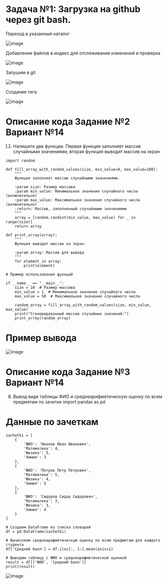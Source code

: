 # Задача №1: Загрузка на github через git bash.

Переход в указанный каталог

![image](https://github.com/KnyazevaAM/PMIIS/assets/70960325/8b4436c5-92be-498f-81c1-7b2a7e0bda31)

Добавление файлов в индекс для отслеживания изменений и проверка

![image](https://github.com/KnyazevaAM/PMIIS/assets/70960325/f87825a8-9a0b-4ddc-8660-8a2ec5694290)

Запушим в git

![image](https://github.com/KnyazevaAM/PMIIS/assets/70960325/9cd8e2f5-b716-4c6b-b292-4587a97540f7)

Создание тега

![image](https://github.com/KnyazevaAM/PMIIS/assets/70960325/96424bb5-13b5-479f-a5a7-b76a8ff54969)


# Описание кода Задание №2 Вариант №14

12.	Напишите две функции. Первая функция заполняет массив случайными значениями, вторая функция выводит массив на экран
```
import random

def fill_array_with_random_values(size, min_value=0, max_value=100):
    """
    Функция заполняет массив случайными значениями.
    
    :param size: Размер массива
    :param min_value: Минимальное значение случайного числа (включительно)
    :param max_value: Максимальное значение случайного числа (включительно)
    :return: Массив, заполненный случайными значениями
    """
    array = [random.randint(min_value, max_value) for _ in range(size)]
    return array

def print_array(array):
    """
    Функция выводит массив на экран.
    
    :param array: Массив для вывода
    """
    for element in array:
        print(element)

# Пример использования функций

if __name__ == "__main__":
    size = 10  # Размер массива
    min_value = 1  # Минимальное значение случайного числа
    max_value = 50  # Максимальное значение случайного числа
    
    random_array = fill_array_with_random_values(size, min_value, max_value)
    print("Сгенерированный массив случайных значений:")
    print_array(random_array)
```

# Пример вывода

![image](https://github.com/KnyazevaAM/PMIIS/assets/70960325/29882265-c111-4bab-bb82-76154b83f11e)

# Описание кода Задание №3 Вариант №14

8.	Вывод виде таблицы ФИО и среднеарифметическую оценку по всем предметам по зачетке
import pandas as pd

# Данные по зачеткам

```
zachetki = [
    {
        'ФИО': 'Иванов Иван Иванович',
        'Математика': 4,
        'Физика': 5,
        'Химия': 3
    },
    {
        'ФИО': 'Петров Петр Петрович',
        'Математика': 5,
        'Физика': 4,
        'Химия': 5
    },
    {
        'ФИО': 'Сидоров Сидор Сидорович',
        'Математика': 3,
        'Физика': 3,
        'Химия': 4
    }
]

# Создаем DataFrame из списка словарей
df = pd.DataFrame(zachetki)

# Вычисляем среднеарифметическую оценку по всем предметам для каждого студента
df['Средний балл'] = df.iloc[:, 1:].mean(axis=1)

# Выводим таблицу с ФИО и среднеарифметической оценкой
result = df[['ФИО', 'Средний балл']]
print(result)
```

![image](https://github.com/KnyazevaAM/PMIIS/assets/70960325/2fe8ab37-2ab4-476d-ad9f-ef625b45c559)

